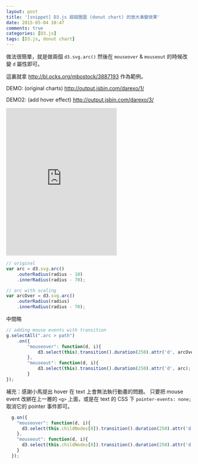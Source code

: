 ```yaml
---
layout: post
title: '[snippet] D3.js 甜甜圈圖 (donut chart) 的放大漸變效果'
date: 2015-05-04 10:47
comments: true
categories: [D3.js]
tags: [D3.js, donut chart]
---
```

做法很簡單，就是做兩個 `d3.svg.arc()` 然後在 `mouseover` & `mouseout` 的時候改變 `d` 屬性即可。

這裏就拿 http://bl.ocks.org/mbostock/3887193 作為範例。

DEMO: (original charts)
http://output.jsbin.com/darexo/1/

DEMO2: (add hover effect)
http://output.jsbin.com/darexo/3/

<iframe class="jsbin-embed" src="http://jsbin.com/darexo/3/embed?output" frameborder="0" height="400"></iframe>

``` javascript
// original
var arc = d3.svg.arc()
    .outerRadius(radius - 10)
    .innerRadius(radius - 70);

// arc with scaling
var arcOver = d3.svg.arc()
    .outerRadius(radius)
    .innerRadius(radius - 70);
```

中間略

``` javascript
// adding mouse events with transition
g.selectAll(".arc > path")
	.on({
		"mouseover": function(d, i){
			d3.select(this).transition().duration(250).attr('d', arcOver);
		},
		"mouseout": function(d, i){
			d3.select(this).transition().duration(250).attr('d', arc);
		}
});
```

補充：感謝小馬提出 hover 在 text 上會無法執行動畫的問題。
只要把 mouse event 改綁在上一層的 `<g>` 上面，或是在 text 的 CSS 下 `pointer-events: none;` 取消它的 pointer 事件即可。

``` javascript
  g.on({
    "mouseover": function(d, i){
      d3.select(this.childNodes[0]).transition().duration(250).attr('d', arcOver);
    },
    "mouseout": function(d, i){
      d3.select(this.childNodes[0]).transition().duration(250).attr('d', arc);
    }
  });
```

